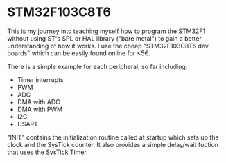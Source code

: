 # STM32F103C8T6
This is my journey into teaching myself how to program the STM32F1 without using ST's SPL or HAL library ("bare metal") to gain a better understanding of how it works. I use the cheap "STM32F103C8T6 dev boards" which can be easily found online for <5€.

There is a simple example for each peripheral, so far including:
* Timer interrupts
* PWM
* ADC
* DMA with ADC
* DMA with PWM
* I2C
* USART

"INIT" contains the initialization routine called at startup which sets up the clock and the SysTick counter. It also provides a simple delay/wait fuction that uses the SysTick Timer.

